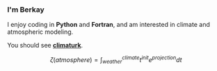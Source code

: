 ### I'm Berkay

I enjoy coding in **Python** and **Fortran**, and am interested in climate and atmospheric modeling.

You should see [**climaturk**](https://climaturk.com/).

$$
\zeta(atmosphere) = \int_{weather}^{climate} t^{init}e^{projection}dt\
$$


